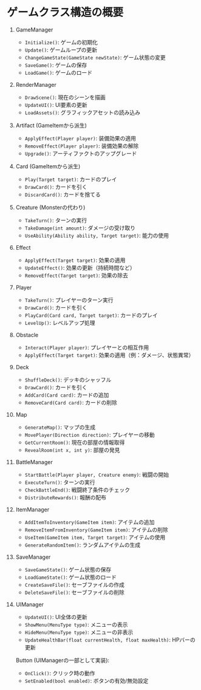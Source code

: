 # ゲームクラス構造の概要

1. GameManager
   - `Initialize()`: ゲームの初期化
   - `Update()`: ゲームループの更新
   - `ChangeGameState(GameState newState)`: ゲーム状態の変更
   - `SaveGame()`: ゲームの保存
   - `LoadGame()`: ゲームのロード

2. RenderManager
   - `DrawScene()`: 現在のシーンを描画
   - `UpdateUI()`: UI要素の更新
   - `LoadAssets()`: グラフィックアセットの読み込み

3. Artifact (GameItemから派生)
   - `ApplyEffect(Player player)`: 装備効果の適用
   - `RemoveEffect(Player player)`: 装備効果の解除
   - `Upgrade()`: アーティファクトのアップグレード

4. Card (GameItemから派生)
   - `Play(Target target)`: カードのプレイ
   - `DrawCard()`: カードを引く
   - `DiscardCard()`: カードを捨てる

5. Creature (Monsterの代わり)
   - `TakeTurn()`: ターンの実行
   - `TakeDamage(int amount)`: ダメージの受け取り
   - `UseAbility(Ability ability, Target target)`: 能力の使用

6. Effect
   - `ApplyEffect(Target target)`: 効果の適用
   - `UpdateEffect()`: 効果の更新（持続時間など）
   - `RemoveEffect(Target target)`: 効果の除去

7. Player
   - `TakeTurn()`: プレイヤーのターン実行
   - `DrawCard()`: カードを引く
   - `PlayCard(Card card, Target target)`: カードのプレイ
   - `LevelUp()`: レベルアップ処理

8. Obstacle
   - `Interact(Player player)`: プレイヤーとの相互作用
   - `ApplyEffect(Target target)`: 効果の適用（例：ダメージ、状態異常）

9. Deck
   - `ShuffleDeck()`: デッキのシャッフル
   - `DrawCard()`: カードを引く
   - `AddCard(Card card)`: カードの追加
   - `RemoveCard(Card card)`: カードの削除

10. Map
    - `GenerateMap()`: マップの生成
    - `MovePlayer(Direction direction)`: プレイヤーの移動
    - `GetCurrentRoom()`: 現在の部屋の情報取得
    - `RevealRoom(int x, int y)`: 部屋の発見

11. BattleManager
    - `StartBattle(Player player, Creature enemy)`: 戦闘の開始
    - `ExecuteTurn()`: ターンの実行
    - `CheckBattleEnd()`: 戦闘終了条件のチェック
    - `DistributeRewards()`: 報酬の配布

12. ItemManager
    - `AddItemToInventory(GameItem item)`: アイテムの追加
    - `RemoveItemFromInventory(GameItem item)`: アイテムの削除
    - `UseItem(GameItem item, Target target)`: アイテムの使用
    - `GenerateRandomItem()`: ランダムアイテムの生成

13. SaveManager
    - `SaveGameState()`: ゲーム状態の保存
    - `LoadGameState()`: ゲーム状態のロード
    - `CreateSaveFile()`: セーブファイルの作成
    - `DeleteSaveFile()`: セーブファイルの削除

14. UIManager
    - `UpdateUI()`: UI全体の更新
    - `ShowMenu(MenuType type)`: メニューの表示
    - `HideMenu(MenuType type)`: メニューの非表示
    - `UpdateHealthBar(float currentHealth, float maxHealth)`: HPバーの更新

    Button (UIManagerの一部として実装):
    - `OnClick()`: クリック時の動作
    - `SetEnabled(bool enabled)`: ボタンの有効/無効設定
